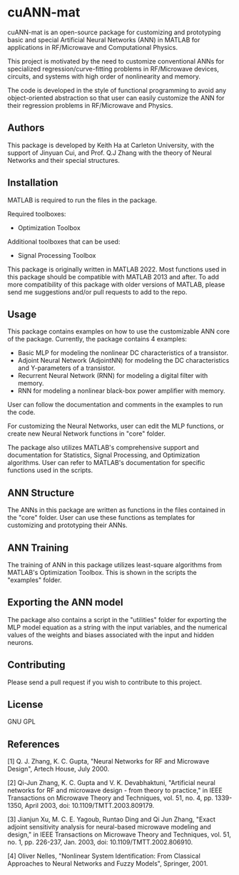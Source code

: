 # cuANN-mat

cuANN-mat is an open-source package for customizing and prototyping basic and special Artificial Neural Networks (ANN) in MATLAB for applications in RF/Microwave and Computational Physics.

This project is motivated by the need to customize conventional ANNs for specialized regression/curve-fitting problems in RF/Microwave devices, circuits, and systems with high order of nonlinearity and memory. 

The code is developed in the style of functional programming to avoid any object-oriented abstraction so that user can easily customize the ANN for their regression problems in RF/Microwave and Physics.

## Authors
This package is developed by Keith Ha at Carleton University, with the support of Jinyuan Cui, and Prof. Q.J Zhang with the theory of Neural Networks and their special structures. 

## Installation
MATLAB is required to run the files in the package.

Required toolboxes:
- Optimization Toolbox

Additional toolboxes that can be used:
- Signal Processing Toolbox

This package is originally written in MATLAB 2022. Most functions used in this package should be compatible with MATLAB 2013 and after. To add more compatibility of this package with older versions of MATLAB, please send me suggestions and/or pull requests to add to the repo. 

## Usage
This package contains examples on how to use the customizable ANN core of the package. Currently, the package contains 4 examples:
 - Basic MLP for modeling the nonlinear DC characteristics of a transistor.
 - Adjoint Neural Network (AdjointNN) for modeling the DC characteristics and Y-parameters of a transistor.
 - Recurrent Neural Network (RNN) for modeling a digital filter with memory.
 - RNN for modeling a nonlinear black-box power amplifier with memory.

User can follow the documentation and comments in the examples to run the code.

For customizing the Neural Networks, user can edit the MLP functions, or create new Neural Network functions in "core" folder.

The package also utilizes MATLAB's comprehensive support and documentation for Statistics, Signal Processing, and Optimization algorithms. User can refer to MATLAB's documentation for specific functions used in the scripts.

## ANN Structure
The ANNs in this package are written as functions in the files contained in the "core" folder. User can use these functions as templates for customizing and prototyping their ANNs.

## ANN Training
The training of ANN in this package utilizes least-square algorithms from MATLAB's Optimization Toolbox. This is shown in the scripts the "examples" folder.


## Exporting the ANN model
The package also contains a script in the "utilities" folder for exporting the MLP model equation as a string with the input variables, and the numerical values of the weights and biases associated with the input and hidden neurons. 


## Contributing
Please send a pull request if you wish to contribute to this project. 


## License
GNU GPL

## References
[1] Q. J. Zhang, K. C. Gupta, "Neural Networks for RF and Microwave Design", Artech House, July 2000.

[2] Qi-Jun Zhang, K. C. Gupta and V. K. Devabhaktuni, "Artificial neural networks for RF and microwave design - from theory to practice," in IEEE Transactions on Microwave Theory and Techniques, vol. 51, no. 4, pp. 1339-1350, April 2003, doi: 10.1109/TMTT.2003.809179.

[3] Jianjun Xu, M. C. E. Yagoub, Runtao Ding and Qi Jun Zhang, "Exact adjoint sensitivity analysis for neural-based microwave modeling and design," in IEEE Transactions on Microwave Theory and Techniques, vol. 51, no. 1, pp. 226-237, Jan. 2003, doi: 10.1109/TMTT.2002.806910.

[4] Oliver Nelles, "Nonlinear System Identification: From Classical Approaches to Neural Networks and Fuzzy Models", Springer, 2001.

